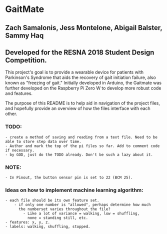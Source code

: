 # GaitMate
## Zach Samalonis, Jess Montelone, Abigail Balster, Sammy Haq
## Developed for the RESNA 2018 Student Design Competition.

This project's goal is to provide a wearable device for patients with
Parkinson's Syndrome that aids the recovery of gait initiation failure,
also known as "freezing of gait." Initially developed in Arduino, the
Gaitmate was further developed on the Raspberry Pi Zero W to develop
more robust code and features.

The purpose of this README is to help aid in navigation of the project
files, and hopefully provide an overview of how the files interface with
each other.

### TODO:

	- create a method of saving and reading from a text file. Need to be able to store step data over time.
	- Author and mark the top of the pi files so far. Add to comment code if necessary.
	- by GOD, just do the TODO already. Don't be such a lazy about it.

### NOTE:
	- In Pinout, the button sensor pin is set to 22 (BCM 25).

### Ideas on how to implement machine learning algorithm:
	- each file should be its own feature set.
		- if only one number is "allowed", perhaps determine how much
		  the numberset varies throughout the file?
			- Like a lot of variance = walking, low = shuffling,
			  none = standing still, etc.
	- features: x, y, z.
	- labels: walking, shuffling, stopped.
	
